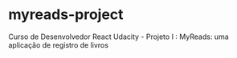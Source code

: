 # myreads-project
Curso de Desenvolvedor React Udacity - Projeto I : MyReads: uma aplicação de registro de livros
